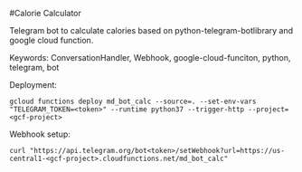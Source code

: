 #Calorie Calculator

Telegram bot to calculate calories based on python-telegram-botlibrary and google cloud function.

Keywords: ConversationHandler, Webhook, google-cloud-funciton, python, telegram, bot


Deployment:

`gcloud functions deploy md_bot_calc --source=. --set-env-vars "TELEGRAM_TOKEN=<token>" --runtime python37 --trigger-http --project=<gcf-project>`

Webhook setup:

`curl "https://api.telegram.org/bot<token>/setWebhook?url=https://us-central1-<gcf-project>.cloudfunctions.net/md_bot_calc"`

